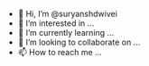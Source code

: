 - 👋 Hi, I’m @suryanshdwivei
- 👀 I’m interested in ...
- 🌱 I’m currently learning ...
- 💞️ I’m looking to collaborate on ...
- 📫 How to reach me ...

<!---
suryanshdwivei/suryanshdwivei is a ✨ special ✨ repository because its `README.md` (this file) appears on your GitHub profile.
You can click the Preview link to take a look at your changes.
--->
